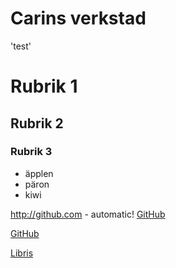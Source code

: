 # Carins verkstad

'test'

# Rubrik 1
## Rubrik 2
### Rubrik 3

* äpplen
* päron
* kiwi

http://github.com - automatic!
[GitHub](http://github.com)


[GitHub](http://github.com)



[Libris](http://libris.kb.se)
